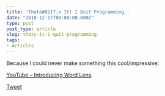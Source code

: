 ```yaml
---
title: 'That&#8217;s It! I Quit Programming.'
date: "2010-12-17T00:00:00.000Z"
type: post 
post_type: article
slug: thats-it-i-quit-programming
tags: 
- Articles
---
```

Because I could never make something this cool/impressive:

[YouTube &#8211; Introducing Word Lens][1].



<div style="">
  <a href="http://twitter.com/share" class="twitter-share-button" data-count="horizontal" data-text="That&#8217;s It! I Quit Programming." data-url="http://brandontreb.com/thats-it-i-quit-programming"  data-via="brandontreb" data-related="brandontreb:">Tweet</a>
</div>

 [1]: http://www.youtube.com/watch?v=h2OfQdYrHRs